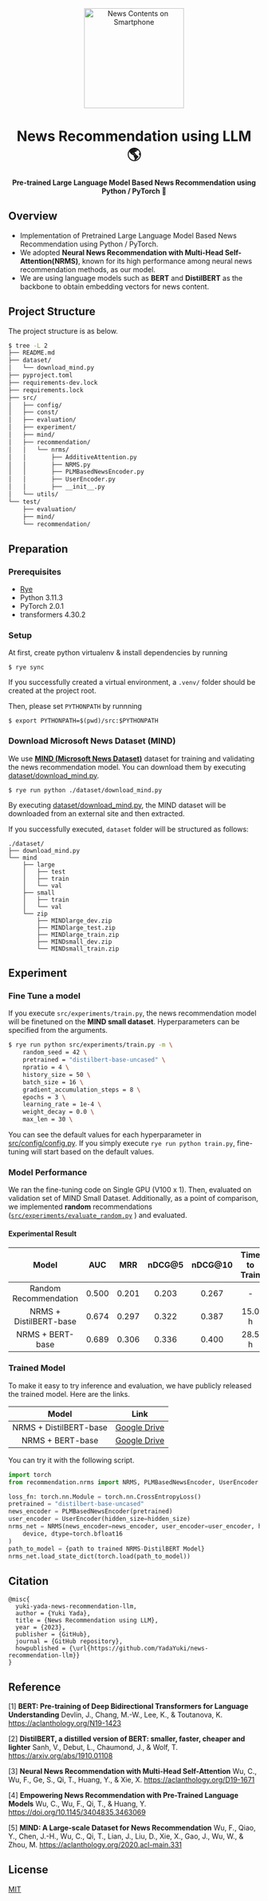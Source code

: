 <div align="center">
    <img height=200 src="./.github/images/news-logo.png" alt="News Contents on Smartphone">
</div>

<h1 align="center">News Recommendation using LLM 🌎 </h1>
<p align="center"><strong>Pre-trained Large Language Model Based News Recommendation using Python / PyTorch 🚀 </strong></p>

## Overview

- Implementation of Pretrained Large Language Model Based News Recommendation using Python / PyTorch.
- We adopted **Neural News Recommendation with Multi-Head Self-Attention(NRMS)**, known for its high performance among neural news recommendation methods, as our model.
- We are using language models such as **BERT** and **DistilBERT** as the backbone to obtain embedding vectors for news content.

## Project Structure

The project structure is as below.

```bash
$ tree -L 2
├── README.md
├── dataset/
│   └── download_mind.py
├── pyproject.toml
├── requirements-dev.lock
├── requirements.lock
├── src/
│   ├── config/
│   ├── const/
│   ├── evaluation/
│   ├── experiment/
│   ├── mind/
│   ├── recommendation/
│   │   └── nrms/
│   │       ├── AdditiveAttention.py
│   │       ├── NRMS.py
│   │       ├── PLMBasedNewsEncoder.py
│   │       ├── UserEncoder.py
│   │       ├── __init__.py
│   └── utils/
└── test/
    ├── evaluation/
    ├── mind/
    └── recommendation/
```

## Preparation

### Prerequisites

- [Rye](https://rye-up.com/)
- Python 3.11.3
- PyTorch 2.0.1
- transformers 4.30.2

### Setup

At first, create python virtualenv & install dependencies by running

```
$ rye sync
```

If you successfully created a virtual environment, a `.venv/` folder should be created at the project root.

Then, please set `PYTHONPATH` by runnning

```
$ export PYTHONPATH=$(pwd)/src:$PYTHONPATH
```

### Download Microsoft News Dataset (MIND)

We use **[MIND (Microsoft News Dataset)](https://msnews.github.io/)** dataset for training and validating the news recommendation model. You can download them by executing [dataset/download_mind.py](https://github.com/YadaYuki/news-recommendation-llm/blob/main/dataset/download_mind.py).

```
$ rye run python ./dataset/download_mind.py
```

By executing [dataset/download_mind.py](https://github.com/YadaYuki/news-recommendation-llm/blob/main/dataset/download_mind.py), the MIND dataset will be downloaded from an external site and then extracted.

If you successfully executed, `dataset` folder will be structured as follows:

```
./dataset/
├── download_mind.py
└── mind
    ├── large
    │   ├── test
    │   ├── train
    │   └── val
    ├── small
    │   ├── train
    │   └── val
    └── zip
        ├── MINDlarge_dev.zip
        ├── MINDlarge_test.zip
        ├── MINDlarge_train.zip
        ├── MINDsmall_dev.zip
        └── MINDsmall_train.zip
```

## Experiment

### Fine Tune a model

If you execute `src/experiments/train.py`, the news recommendation model will be finetuned on the **MIND small dataset**.
Hyperparameters can be specified from the arguments.

```bash
$ rye run python src/experiments/train.py -m \
    random_seed = 42 \
    pretrained = "distilbert-base-uncased" \
    npratio = 4 \
    history_size = 50 \
    batch_size = 16 \
    gradient_accumulation_steps = 8 \
    epochs = 3 \
    learning_rate = 1e-4 \
    weight_decay = 0.0 \
    max_len = 30 \
```

You can see the default values for each hyperparameter in [src/config/config.py](https://github.com/YadaYuki/news-recommendation-llm/blob/feat/add-readme/src/config/config.py#L1-L23). If you simply execute `rye run python train.py`, fine-tuning will start based on the default values.

### Model Performance

We ran the fine-tuning code on Single GPU (V100 x 1). Then, evaluated on validation set of MIND Small Dataset. Additionally, as a point of comparison, we implemented **random** recommendations ([`src/experiments/evaluate_random.py`](https://github.com/YadaYuki/news-recommendation-llm/blob/feat/add-readme/src/experiment/evaluate_random.py) ) and evaluated.

#### Experimental Result

|         Model          |  AUC  |  MRR  | nDCG@5 | nDCG@10 | Time to Train |
| :--------------------: | :---: | :---: | :----: | :-----: | :-----------: |
| Random Recommendation  | 0.500 | 0.201 | 0.203  |  0.267  |       -       |
| NRMS + DistilBERT-base | 0.674 | 0.297 | 0.322  |  0.387  |    15.0 h     |
|    NRMS + BERT-base    | 0.689 | 0.306 | 0.336  |  0.400  |    28.5 h     |

### Trained Model

To make it easy to try inference and evaluation, we have publicly released the trained model.
Here are the links.

|         Model          |                                                Link                                                |
| :--------------------: | :------------------------------------------------------------------------------------------------: |
| NRMS + DistilBERT-base | [Google Drive](https://drive.google.com/file/d/1cw9WQSOVYJdYJCuIrSmU8odV2nsmith5/view?usp=sharing) |
|    NRMS + BERT-base    | [Google Drive](https://drive.google.com/file/d/1ARiUgSVwcDFopFoIusp2MGQzwTMncOFf/view?usp=sharing) |

You can try it with the following script.

```python
import torch
from recommendation.nrms import NRMS, PLMBasedNewsEncoder, UserEncoder

loss_fn: torch.nn.Module = torch.nn.CrossEntropyLoss()
pretrained = "distilbert-base-uncased"
news_encoder = PLMBasedNewsEncoder(pretrained)
user_encoder = UserEncoder(hidden_size=hidden_size)
nrms_net = NRMS(news_encoder=news_encoder, user_encoder=user_encoder, hidden_size=hidden_size, loss_fn=loss_fn).to(
    device, dtype=torch.bfloat16
)
path_to_model = {path to trained NRMS-DistilBERT Model}
nrms_net.load_state_dict(torch.load(path_to_model))
```

## Citation

```
@misc{
  yuki-yada-news-recommendation-llm,
  author = {Yuki Yada},
  title = {News Recommendation using LLM},
  year = {2023},
  publisher = {GitHub},
  journal = {GitHub repository},
  howpublished = {\url{https://github.com/YadaYuki/news-recommendation-llm}}
}
```

## Reference

[1] **BERT: Pre-training of Deep Bidirectional Transformers for Language Understanding**
Devlin, J., Chang, M.-W., Lee, K., & Toutanova, K.
https://aclanthology.org/N19-1423

[2] **DistilBERT, a distilled version of BERT: smaller, faster, cheaper and lighter**
Sanh, V., Debut, L., Chaumond, J., & Wolf, T.
https://arxiv.org/abs/1910.01108

[3] **Neural News Recommendation with Multi-Head Self-Attention**
Wu, C., Wu, F., Ge, S., Qi, T., Huang, Y., & Xie, X.
https://aclanthology.org/D19-1671

[4] **Empowering News Recommendation with Pre-Trained Language Models**
Wu, C., Wu, F., Qi, T., & Huang, Y.
https://doi.org/10.1145/3404835.3463069

[5] **MIND: A Large-scale Dataset for News Recommendation**
Wu, F., Qiao, Y., Chen, J.-H., Wu, C., Qi, T., Lian, J., Liu, D., Xie, X., Gao, J., Wu, W., & Zhou, M.
https://aclanthology.org/2020.acl-main.331

## License

[MIT](https://github.com/YadaYuki/news-recommendation-llm/blob/main/LICENSE)
